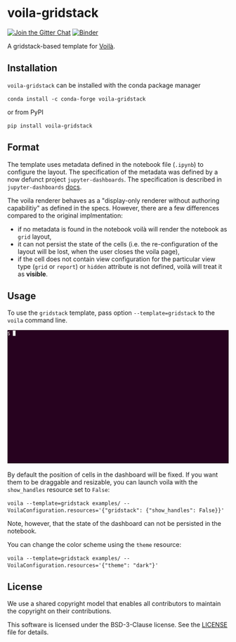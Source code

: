 # voila-gridstack

[![Join the Gitter Chat](https://badges.gitter.im/Join%20Chat.svg)](https://gitter.im/QuantStack/Lobby?utm_source=badge&utm_medium=badge&utm_campaign=pr-badge&utm_content=badge)
[![Binder](https://mybinder.org/badge_logo.svg)](https://mybinder.org/v2/gh/voila-dashboards/voila-gridstack/master?urlpath=/voila/tree/examples/scotch_dashboard.ipynb)

A gridstack-based template for [Voilà](https://github.com/voila-dashboards/voila).

## Installation

`voila-gridstack` can be installed with the conda package manager

```
conda install -c conda-forge voila-gridstack
```

or from PyPI

```
pip install voila-gridstack
```

## Format

The template uses metadata defined in the notebook file (`.ipynb`) to configure the layout. 
The specification of the metadata was defined by a now defunct project `jupyter-dashboards`.
The specification is described in `jupyter-dashboards` 
[docs](https://jupyter-dashboards-layout.readthedocs.io/en/latest/metadata.html).

The voila renderer behaves as a "display-only renderer without authoring capabilitiy" as defined in
the specs.  However, there are a few differences compared to the original implmentation:

* if no metadata is found in the notebook voilà will render the notebook as `grid` layout,
* it can not persist the state of the cells (i.e. the re-configuration of the layout will
  be lost, when the user closes the voila page),
* if the cell does not contain view configuration for the particular view type (`grid` or
  `report`) or `hidden` attribute is not defined, voilà will treat it as **visible**.

## Usage

To use the `gridstack` template, pass option `--template=gridstack` to the `voila` command line.

![voila-gridstack](voila-gridstack.gif)

By default the position of cells in the dashboard will be fixed. If you want them to be draggable 
and resizable, you can launch voila with the `show_handles` resource set to `False`:

```
voila --template=gridstack examples/ --VoilaConfiguration.resources='{"gridstack": {"show_handles": False}}'
```

Note, however, that the state of the dashboard can not be persisted in the notebook.

You can change the color scheme using the `theme` resource:

```
voila --template=gridstack examples/ --VoilaConfiguration.resources='{"theme": "dark"}'
```

## License

We use a shared copyright model that enables all contributors to maintain the
copyright on their contributions.

This software is licensed under the BSD-3-Clause license. See the
[LICENSE](LICENSE) file for details.
